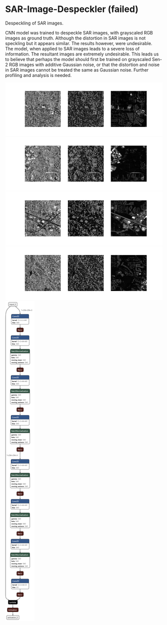 # SAR-Image-Despeckler (failed)
Despeckling of SAR images.<br/>

CNN model was trained to despeckle SAR images, with grayscaled RGB images as ground truth. Although the distortion in SAR images is not speckling but it appears similar. The results however, were undesirable.<br/>
The model, when applied to SAR images leads to a severe loss of information. The resultant images are extremely undesirable. This leads us to believe that perhaps the model should first be trained on grayscaled Sen-2 RGB images with additive Gaussian noise, or that the distortion and noise in SAR images cannot be treated the same as Gaussian noise. Further profiling and analysis is needed.<br/>

![1](Images/1.png)<br/>
![2](Images/2.png)<br/>
![3](Images/3.png)<br/>
![4](Images/4.png)<br/>
![model](Images/despeckle_model.png)<br/>
